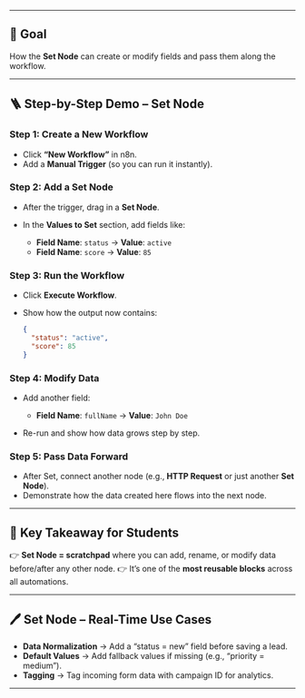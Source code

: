 
---

## 🎯 **Goal**

How the **Set Node** can create or modify fields and pass them along the workflow.

---

## 🪜 **Step-by-Step Demo – Set Node**

### Step 1: Create a New Workflow

* Click **“New Workflow”** in n8n.
* Add a **Manual Trigger** (so you can run it instantly).

### Step 2: Add a Set Node

* After the trigger, drag in a **Set Node**.
* In the **Values to Set** section, add fields like:

  * **Field Name**: `status` → **Value**: `active`
  * **Field Name**: `score` → **Value**: `85`

### Step 3: Run the Workflow

* Click **Execute Workflow**.
* Show how the output now contains:

  ```json
  {
    "status": "active",
    "score": 85
  }
  ```

### Step 4: Modify Data

* Add another field:

  * **Field Name**: `fullName` → **Value**: `John Doe`
* Re-run and show how data grows step by step.

### Step 5: Pass Data Forward

* After Set, connect another node (e.g., **HTTP Request** or just another **Set Node**).
* Demonstrate how the data created here flows into the next node.

---

## 📝 **Key Takeaway for Students**

👉 **Set Node = scratchpad** where you can add, rename, or modify data before/after any other node.
👉 It’s one of the **most reusable blocks** across all automations.

---

## 🖊 Set Node – Real-Time Use Cases

* **Data Normalization** → Add a “status = new” field before saving a lead.
* **Default Values** → Add fallback values if missing (e.g., “priority = medium”).
* **Tagging** → Tag incoming form data with campaign ID for analytics.

---

